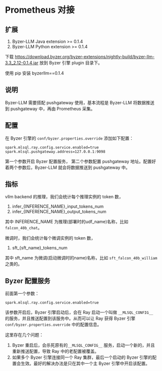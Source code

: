 # Prometheus 对接

## 扩展

1.  Byzer-LLM Java extension >= 0.1.4  
2.  Byzer-LLM Python extension >= 0.1.4 

下载 https://download.byzer.org/byzer-extensions/nightly-build/byzer-llm-3.3_2.12-0.1.4.jar 放到 Byzer 引擎
plugin 目录下。

使用 pip 安装 byzerllm==0.1.4

## 说明

Byzer-LLM 需要搭配 pushgateway 使用，基本流程是 Byzer-LLM 将数据推送到 pushgateway 中，再由 Prometheus 采集。

## 配置

在 Byzer 引擎的 `conf/byzer.properties.override` 添加如下配置：

```
spark.mlsql.ray.config.service.enabled=true
spark.mlsql.pushgateway.address=127.0.0.1:9098
```

第一个参数开启 Byzer 配置服务， 第二个参数配置 pushgateway 地址。配置好着两个参数后，Byzer-LLM 就会将数据推送到 pushgateway 中。

## 指标

vllm backend 的推理，我们会统计每个推理实例的 token 数，

1. infer_{INFERENCE_NAME}_input_tokens_num
2. infer_{INFERENCE_NAME}_output_tokens_num

其中 INFERENCE_NAME 为推理(部署时的udf_name)名称，比如 `falcon_40b_chat`。

微调时，我们会统计每个微调实例的 token 数，

1. sft_{sft_name}_tokens_num

其中 sft_name 为微调(启动微调时的name)名称，比如 `sft_falcon_40b_william` 之类的。

## Byzer 配置服务

前面第一个参数：

```
spark.mlsql.ray.config.service.enabled=true
```

该参数开启后，Byzer 引擎启动后，会在 Ray 启动一个叫做 `__MLSQL_CONFIG__` 的服务，并且推送配置到该服务中。从而可以让 Ray 获得 Byzer 引擎 `conf/byzer.properties.override` 中的配置信息。

这里存在几个问题：

1. Byzer 重启后，会杀死原有的`__MLSQL_CONFIG__` 服务，启动一个新的，并且重新推送配置，导致 Ray 中的老配置被覆盖。
2. 如果多个 Byzer 引擎连接同一个 Ray 集群，最后一个启动的 Byzer 引擎的配置会生效。最好的解决办法是只在其中一个主 Byzer 引擎中开启该配置。
